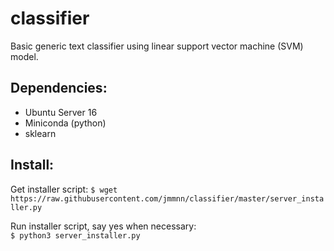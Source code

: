 # classifier
Basic generic text classifier using linear support vector machine (SVM) model.

Dependencies:
------------

- Ubuntu Server 16
- Miniconda (python)
- sklearn


Install:
------------

Get installer script:
`$ wget https://raw.githubusercontent.com/jmmnn/classifier/master/server_installer.py`  

Run installer script, say yes when necessary:  
`$ python3 server_installer.py`
